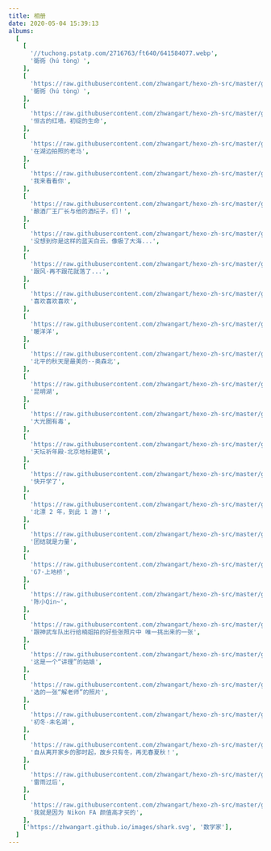 ```yaml
---
title: 相册
date: 2020-05-04 15:39:13
albums:
  [
    [
      '//tuchong.pstatp.com/2716763/ft640/641584077.webp',
      '衚衕（hú tòng）',
    ],
    [
      'https://raw.githubusercontent.com/zhwangart/hexo-zh-src/master/gallery/DCS_4291.JPG',
      '衚衕（hú tòng）',
    ],
    [
      'https://raw.githubusercontent.com/zhwangart/hexo-zh-src/master/gallery/DCS_4031.JPG',
      '恒古的红墙，初绽的生命',
    ],
    [
      'https://raw.githubusercontent.com/zhwangart/hexo-zh-src/master/gallery/DCS_3846.JPG',
      '在湖边拍照的老马',
    ],
    [
      'https://raw.githubusercontent.com/zhwangart/hexo-zh-src/master/gallery/DCS_3637.JPG',
      '我来看看你',
    ],
    [
      'https://raw.githubusercontent.com/zhwangart/hexo-zh-src/master/gallery/FA_0033.JPG',
      '酿酒厂王厂长与他的酒坛子，们！',
    ],
    [
      'https://raw.githubusercontent.com/zhwangart/hexo-zh-src/master/gallery/IMG_2430.JPG',
      '没想到你是这样的蓝天白云，像极了大海...',
    ],
    [
      'https://raw.githubusercontent.com/zhwangart/hexo-zh-src/master/gallery/IMG_1408.JPG',
      '跟风·再不跟花就落了...',
    ],
    [
      'https://raw.githubusercontent.com/zhwangart/hexo-zh-src/master/gallery/IMG_1199.JPG',
      '喜欢喜欢喜欢',
    ],
    [
      'https://raw.githubusercontent.com/zhwangart/hexo-zh-src/master/gallery/DCS_1792.JPG',
      '暖洋洋',
    ],
    [
      'https://raw.githubusercontent.com/zhwangart/hexo-zh-src/master/gallery/DCS_1361.JPG',
      '北平的秋天是最美的--奥森北',
    ],
    [
      'https://raw.githubusercontent.com/zhwangart/hexo-zh-src/master/gallery/DCS_9783.JPG',
      '昆明湖',
    ],
    [
      'https://raw.githubusercontent.com/zhwangart/hexo-zh-src/master/gallery/DCS_8785.JPG',
      '大光圈有毒',
    ],
    [
      'https://raw.githubusercontent.com/zhwangart/hexo-zh-src/master/gallery/DCS_0107.JPG',
      '天坛祈年殿-北京地标建筑',
    ],
    [
      'https://raw.githubusercontent.com/zhwangart/hexo-zh-src/master/gallery/DCS_9527.JPG',
      '快开学了',
    ],
    [
      'https://raw.githubusercontent.com/zhwangart/hexo-zh-src/master/gallery/DCS_9302.JPG',
      '北漂 2 年，到此 1 游！',
    ],
    [
      'https://raw.githubusercontent.com/zhwangart/hexo-zh-src/master/gallery/DCS_8887.JPG',
      '团结就是力量',
    ],
    [
      'https://raw.githubusercontent.com/zhwangart/hexo-zh-src/master/gallery/IMG_20170908.JPG',
      'G7·上地桥',
    ],
    [
      'https://raw.githubusercontent.com/zhwangart/hexo-zh-src/master/gallery/DSC_7337.JPG',
      '陈小Qin~',
    ],
    [
      'https://raw.githubusercontent.com/zhwangart/hexo-zh-src/master/gallery/DSC_6597.JPG',
      '跟神武车队出行给楠姐拍的好些张照片中 唯一挑出来的一张',
    ],
    [
      'https://raw.githubusercontent.com/zhwangart/hexo-zh-src/master/gallery/DSC_5546.JPG',
      '这是一个“讲理”的姑娘',
    ],
    [
      'https://raw.githubusercontent.com/zhwangart/hexo-zh-src/master/gallery/DSC_5567.JPG',
      '选的一张“解老师”的照片',
    ],
    [
      'https://raw.githubusercontent.com/zhwangart/hexo-zh-src/master/gallery/DSC_4142.JPG',
      '初冬-未名湖',
    ],
    [
      'https://raw.githubusercontent.com/zhwangart/hexo-zh-src/master/gallery/IMG_20160220.JPG',
      '自从离开家乡的那时起，故乡只有冬，再无春夏秋！',
    ],
    [
      'https://raw.githubusercontent.com/zhwangart/hexo-zh-src/master/gallery/IMG_20150701.JPG',
      '雷雨过后',
    ],
    [
      'https://raw.githubusercontent.com/zhwangart/hexo-zh-src/master/gallery/DSC_4067.JPG',
      '我就是因为 Nikon FA 颜值高才买的',
    ],
    ['https://zhwangart.github.io/images/shark.svg', '数学家'],
  ]
---
```

